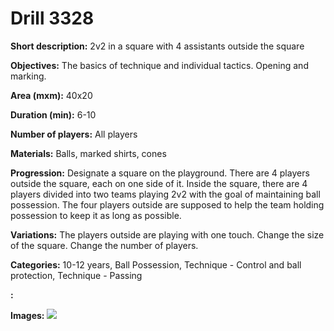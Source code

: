 # Drill 3328

**Short description:**
2v2 in a square with 4 assistants outside the square

**Objectives:**
The basics of technique and individual tactics. Opening and marking.

**Area (mxm):**
40x20

**Duration (min):**
6-10

**Number of players:**
All players

**Materials:**
Balls, marked shirts, cones

**Progression:**
Designate a square on the playground. There are 4 players outside the square, each on one side of it. Inside the square, there are 4 players divided into two teams playing 2v2 with the goal of maintaining ball possession. The four players outside are supposed to help the team holding possession to keep it as long as possible.

**Variations:**
The players outside are playing with one touch. Change the size of the square. Change the number of players.

**Categories:**
10-12 years, Ball Possession, Technique - Control and ball protection, Technique - Passing

**:**


**Images:**
![](https://www.coachingfutsal.com/\images\4a5d92d6-1abd-4282-ad42-cfec6e7c05d2_286.png)

